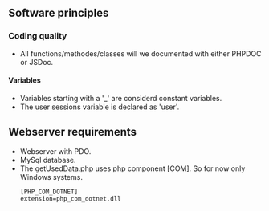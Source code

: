 ## Software principles
### Coding quality 
* All functions/methodes/classes will we documented with either PHPDOC or JSDoc.
#### Variables
* Variables starting with a '_' are considerd constant variables.
* The user sessions variable is declared as 'user'.
## Webserver requirements
* Webserver with PDO.
* MySql database.
* The getUsedData.php uses php component [COM]. So for now only Windows systems.
    ``` 
    [PHP_COM_DOTNET]
    extension=php_com_dotnet.dll
    ```